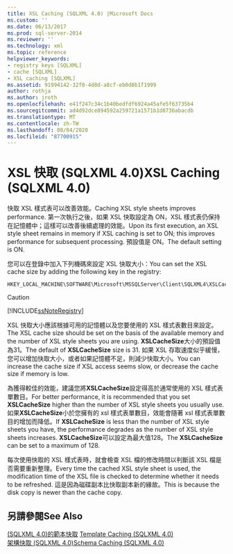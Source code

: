 ```yaml
---
title: XSL Caching (SQLXML 4.0) |Microsoft Docs
ms.custom: ''
ms.date: 06/13/2017
ms.prod: sql-server-2014
ms.reviewer: ''
ms.technology: xml
ms.topic: reference
helpviewer_keywords:
- registry keys [SQLXML]
- cache [SQLXML]
- XSL caching [SQLXML]
ms.assetid: 91994142-32f0-4d8d-a8cf-eb0d8b1f1999
author: rothja
ms.author: jroth
ms.openlocfilehash: e41f247c34c1b40bedfdf6924a45afe5f63735b4
ms.sourcegitcommit: ad4d92dce894592a259721a1571b1d8736abacdb
ms.translationtype: MT
ms.contentlocale: zh-TW
ms.lasthandoff: 08/04/2020
ms.locfileid: "87700915"
---
```

# <a name="xsl-caching-sqlxml-40"></a><span data-ttu-id="11ab4-102">XSL 快取 (SQLXML 4.0)</span><span class="sxs-lookup"><span data-stu-id="11ab4-102">XSL Caching (SQLXML 4.0)</span></span>
  <span data-ttu-id="11ab4-103">快取 XSL 樣式表可以改善效能。</span><span class="sxs-lookup"><span data-stu-id="11ab4-103">Caching XSL style sheets improves performance.</span></span> <span data-ttu-id="11ab4-104">第一次執行之後，如果 XSL 快取設定為 ON，XSL 樣式表仍保持在記憶體中；這樣可以改善後續處理的效能。</span><span class="sxs-lookup"><span data-stu-id="11ab4-104">Upon its first execution, an XSL style sheet remains in memory if XSL caching is set to ON; this improves performance for subsequent processing.</span></span> <span data-ttu-id="11ab4-105">預設值是 ON。</span><span class="sxs-lookup"><span data-stu-id="11ab4-105">The default setting is ON.</span></span>  
  
 <span data-ttu-id="11ab4-106">您可以在登錄中加入下列機碼來設定 XSL 快取大小：</span><span class="sxs-lookup"><span data-stu-id="11ab4-106">You can set the XSL cache size by adding the following key in the registry:</span></span>  
  
```  
HKEY_LOCAL_MACHINE\SOFTWARE\Microsoft\MSSQLServer\Client\SQLXML4\XSLCacheSize  
```  
  
> [!CAUTION]  
>  [!INCLUDE[ssNoteRegistry](../../../includes/ssnoteregistry-md.md)]  
  
 <span data-ttu-id="11ab4-107">XSL 快取大小應該根據可用的記憶體以及您要使用的 XSL 樣式表數目來設定。</span><span class="sxs-lookup"><span data-stu-id="11ab4-107">The XSL cache size should be set on the basis of the available memory and the number of XSL style sheets you are using.</span></span> <span data-ttu-id="11ab4-108">**XSLCacheSize**大小的預設值為31。</span><span class="sxs-lookup"><span data-stu-id="11ab4-108">The default of **XSLCacheSize** size is 31.</span></span> <span data-ttu-id="11ab4-109">如果 XSL 存取速度似乎緩慢，您可以增加快取大小，或者如果記憶體不足，則減少快取大小。</span><span class="sxs-lookup"><span data-stu-id="11ab4-109">You can increase the cache size if XSL access seems slow, or decrease the cache size if memory is low.</span></span>  
  
 <span data-ttu-id="11ab4-110">為獲得較佳的效能，建議您將**XSLCacheSize**設定得高於通常使用的 XSL 樣式表單數目。</span><span class="sxs-lookup"><span data-stu-id="11ab4-110">For better performance, it is recommended that you set **XSLCacheSize** higher than the number of XSL style sheets you usually use.</span></span> <span data-ttu-id="11ab4-111">如果**XSLCacheSize**小於您擁有的 xsl 樣式表單數目，效能會隨著 xsl 樣式表單數目的增加而降低。</span><span class="sxs-lookup"><span data-stu-id="11ab4-111">If **XSLCacheSize** is less than the number of XSL style sheets you have, the performance degrades as the number of XSL style sheets increases.</span></span> <span data-ttu-id="11ab4-112">**XSLCacheSize**可以設定為最大值128。</span><span class="sxs-lookup"><span data-stu-id="11ab4-112">The **XSLCacheSize** can be set to a maximum of 128.</span></span>  
  
 <span data-ttu-id="11ab4-113">每次使用快取的 XSL 樣式表時，就會檢查 XSL 檔的修改時間以判斷該 XSL 檔是否需要重新整理。</span><span class="sxs-lookup"><span data-stu-id="11ab4-113">Every time the cached XSL style sheet is used, the modification time of the XSL file is checked to determine whether it needs to be refreshed.</span></span> <span data-ttu-id="11ab4-114">這是因為磁碟副本比快取副本新的緣故。</span><span class="sxs-lookup"><span data-stu-id="11ab4-114">This is because the disk copy is newer than the cache copy.</span></span>  
  
## <a name="see-also"></a><span data-ttu-id="11ab4-115">另請參閱</span><span class="sxs-lookup"><span data-stu-id="11ab4-115">See Also</span></span>  
 <span data-ttu-id="11ab4-116">[&#40;SQLXML 4.0&#41;的範本快取](template-caching-sqlxml-4-0.md) </span><span class="sxs-lookup"><span data-stu-id="11ab4-116">[Template Caching &#40;SQLXML 4.0&#41;](template-caching-sqlxml-4-0.md) </span></span>  
 [<span data-ttu-id="11ab4-117">架構快取 &#40;SQLXML 4.0&#41;</span><span class="sxs-lookup"><span data-stu-id="11ab4-117">Schema Caching &#40;SQLXML 4.0&#41;</span></span>](schema-caching-sqlxml-4-0.md)  
  
  
